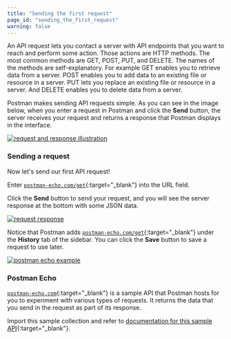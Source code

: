 ```yaml
---
title: "Sending the first request"
page_id: "sending_the_first_request"
warning: false
---
```


An API request lets you contact a server with API endpoints that you want to reach and perform some action. Those actions are HTTP methods. The most common methods are GET, POST, PUT, and DELETE. The names of the methods are self-explanatory. For example GET enables you to retrieve data from a server. POST enables you to add data to an existing file or resource in a server. PUT lets you replace an existing file or resource in a server. And DELETE enables you to delete data from a server.

Postman makes sending API requests simple. As you can see in the image below, when you enter a request in Postman and click the **Send** button, the server receives your request and returns a response that Postman displays in the interface.

[![request and response illustration](https://s3.amazonaws.com/postman-static-getpostman-com/postman-docs/anatomy-of-a-request.png)](https://s3.amazonaws.com/postman-static-getpostman-com/postman-docs/anatomy-of-a-request.png)

### Sending a request

Now let's send our first API request! 

Enter [`postman-echo.com/get`](https://docs.postman-echo.com/#078883ea-ac9e-842e-8f41-784b59a33722){:target="_blank"} into the URL field. 

Click the **Send** button to send your request, and you will see the server response at the bottom with some JSON data. 

[![request response](https://s3.amazonaws.com/postman-static-getpostman-com/postman-docs/Request-repsonse.png)](https://s3.amazonaws.com/postman-static-getpostman-com/postman-docs/Request-repsonse.png)

Notice that Postman adds [`postman-echo.com/get`](https://docs.postman-echo.com/#078883ea-ac9e-842e-8f41-784b59a33722){:target="_blank"} under the **History** tab of the sidebar. You can click the **Save** button to save a request to use later.

[![postman echo example](https://s3.amazonaws.com/postman-static-getpostman-com/postman-docs/WS-first-request.png)](https://s3.amazonaws.com/postman-static-getpostman-com/postman-docs/WS-first-request.png)


### Postman Echo

[`postman-echo.com`](https://docs.postman-echo.com/){:target="_blank"} is a sample API that Postman hosts for you to experiment with various types of requests. It returns the data that you send in the request as part of its response.

Import this sample collection and refer to [documentation for this sample API](https://docs.postman-echo.com/){:target="_blank"}.
